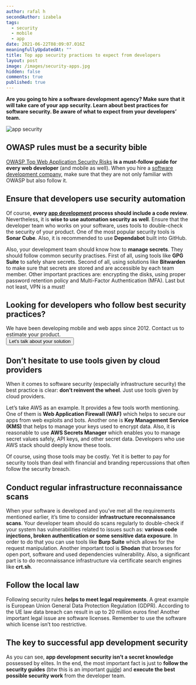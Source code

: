 ```yaml
---
author: rafal h
secondAuthor: izabela
tags:
  - security
  - mobile
  - app
date: 2021-06-22T08:09:07.016Z
meaningfullyUpdatedAt: ""
title: Top app security practices to expect from developers
layout: post
image: /images/security-apps.jpg
hidden: false
comments: true
published: true
---
```

**Are you going to hire a software development agency? Make sure that it will take care of your app security. Learn about best practices for software security. Be aware of what to expect from your developers’ team.**

![app security](/images/security-apps.jpg)

## OWASP rules must be a security bible

[OWASP Top Web Application Security Risks](https://owasp.org/www-project-top-ten/) **is a must-follow guide for every web developer** (and mobile as well). When you hire a [software development company](https://brightinventions.pl), make sure that they are not only familiar with OWASP but also follow it.

## Ensure that developers use security automation

Of course, **every [app development](/our-areas/web-development/) process should include a code review**. Nevertheless, it is **wise to use automation security as well**. Ensure that the developer team who works on your software, uses tools to double-check the security of your product. One of the most popular security tools is **Sonar Cube**. Also, it is recommended to use **Dependabot** built into GitHub.

Also, your development team should know how to **manage secrets**. They should follow common security practises. First of all, using tools like **GPG Suite** to safely share secrets. Second of all, using solutions like **Bitwarden** to make sure that secrets are stored and are accessible by each team member. Other important practices are: encrypting the disks, using proper password retention policy and Multi-Factor Authentication (MFA). Last but not least, VPN is a must!

<div class='block-button'><h2>Looking for developers who follow best security practices?</h2><div>We have been developing mobile and web apps since 2012. Contact us to estimate your product.</div><a href="/start-project"><button>Let's talk about your solution</button></a></div>

## Don’t hesitate to use tools given by cloud providers

When it comes to software security (especially infrastructure security) the best practice is clear: **don’t reinvent the wheel**. Just use tools given by cloud providers.

Let’s take AWS as an example. It provides a few tools worth mentioning. One of them is **Web Application Firewall (WAF)** which helps to secure our apps from web exploits and bots. Another one is **Key Management Service (KMS)** that helps to manage your keys used to encrypt data. Also, it is reasonable to use **AWS Secrets Manager** which enables you to manage secret values safely, API keys, and other secret data. Developers who use AWS stack should deeply know these tools. 

Of course, using those tools may be costly. Yet it is better to pay for security tools than deal with financial and branding repercussions that often follow the security breach. 

## Conduct regular infrastructure reconnaissance scans

When your software is developed and you’ve met all the requirements mentioned earlier, it’s time to consider **infrastructure reconnaissance scans**. Your developer team should do scans regularly to double-check if your system has vulnerabilities related to issues such as: **various code injections, broken authentication or some sensitive data exposure**. In order to do that you can use tools like **Burp Suite** which allows for the request manipulation. Another important tool is **Shodan** that browses for open port, software and used dependencies vulnerability. Also, a significant part is to do reconnaissance infrastructure via certificate search engines like **crt.sh**.

## Follow the local law

Following security rules **helps to meet legal requirements**. A great example is European Union General Data Protection Regulation (GDPR). According to the UE law data breach can result in up to 20 million euros fine! Another important legal issue are software licenses. Remember to use the software which license isn’t too restrictive.

## The key to successful app development security

As you can see, **app development security isn’t a secret knowledge** possessed by elites. In the end, the most important fact is just to **follow the security guides** (btw this is an important [guide](https://owasp.org/www-pdf-archive/OWASP_Application_Security_Verification_Standard_4.0-en.pdf)) and **execute the best possible security work** from the developer team. 

<EbookDynamic section_title='get free ebook about app security' ebook_name='25-Tools-And-Extra-Tactics-For-App-Security-Ebook.pdf' ebook_description='Get even more info about top security tools and practices'  ebook_url='undefined'  ebook_image='/images/cover_ebook_security.png' ebook_alt='ebook security' />
